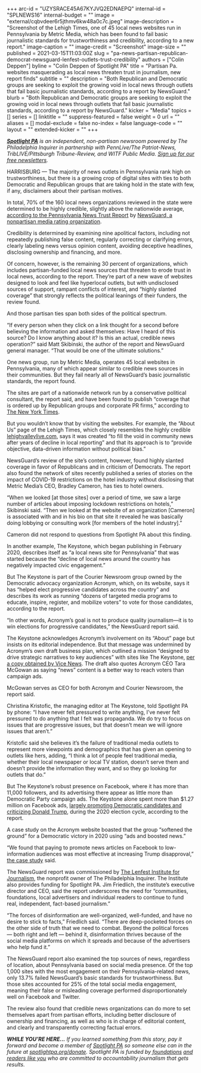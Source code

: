 +++
arc-id = "UZYSRACE45A67KYJVQ2EDNAEPQ"
internal-id = "SPLNEWS16"
internal-budget = ""
image = "external/cqbvdeer6r5jthmv6kw48a0c7c.jpeg"
image-description = "Screenshot of the Lehigh Times, one of 45 local news websites run in Pennsylvania by Metric Media, which has been found to fail basic journalistic standards for trustworthiness and credibility, according to a new report."
image-caption = ""
image-credit = "Screenshot"
image-size = ""
published = 2021-03-15T11:03:00Z
slug = "pa-news-partisan-republican-democrat-newsguard-lenfest-outlets-trust-credibility"
authors = ["Colin Deppen"]
byline = "Colin Deppen of Spotlight PA"
title = "Partisan Pa. websites masquerading as local news threaten trust in journalism, new report finds"
subtitle = ""
description = "Both Republican and Democratic groups are seeking to exploit the growing void in local news through outlets that fail basic journalistic standards, according to a report by NewsGuard."
blurb = "Both Republican and Democratic groups are seeking to exploit the growing void in local news through outlets that fail basic journalistic standards, according to a report by NewsGuard."
kicker = "Media"
topics = []
series = []
linktitle = ""
suppress-featured = false
weight = 0
url = ""
aliases = []
modal-exclude = false
no-index = false
language-code = ""
layout = ""
extended-kicker = ""
+++

<a href="https://lesspage.com/"><i><b>Spotlight PA</b></i></a><i> is an independent, non-partisan newsroom powered by The Philadelphia Inquirer in partnership with PennLive/The Patriot-News, TribLIVE/Pittsburgh Tribune-Review, and WITF Public Media. </i><a href="https://lesspage.com/newsletters"><i>Sign up for our free newsletters</i></a><i>.</i>

HARRISBURG — The majority of news outlets in Pennsylvania rank high on trustworthiness, but there is a growing crop of digital sites with ties to both Democratic and Republican groups that are taking hold in the state with few, if any, disclaimers about their partisan motives.

In total, 70% of the 160 local news organizations reviewed in the state were determined to be highly credible, slightly above the nationwide average, <a href="https://files.data.spotlightpa.org/uploads/01g4/yw8g/pennsylvania-news-integrity-report-2-.pdf" target=_blank>according to the Pennsylvania News Trust Report</a> by <a href="https://www.newsguardtech.com/">NewsGuard, a nonpartisan media rating organization</a>.

Credibility is determined by examining nine apolitical factors, including not repeatedly publishing false content, regularly correcting or clarifying errors, clearly labeling news versus opinion content, avoiding deceptive headlines, disclosing ownership and financing, and more.

Of concern, however, is the remaining 30 percent of organizations, which includes partisan-funded local news sources that threaten to erode trust in local news, according to the report. They’re part of a new wave of websites designed to look and feel like hyperlocal outlets, but with undisclosed sources of support, rampant conflicts of interest, and “highly slanted coverage” that strongly reflects the political leanings of their funders, the review found.

And those partisan ties span both sides of the political spectrum.

“If every person when they click on a link thought for a second before believing the information and asked themselves: Have I heard of this source? Do I know anything about it? Is this an actual, credible news operation?” said Matt Skibinski, the author of the report and NewsGuard general manager. “That would be one of the ultimate solutions.”

<script src="https://lesspage.com/embed.js" async></script><div data-spl-embed-version="1" data-spl-src="https://lesspage.com/embeds/newsletter/"></div>

One news group, run by Metric Media, operates 45 local websites in Pennsylvania, many of which appear similar to credible news sources in their communities. But they fail nearly all of NewsGuard’s basic journalistic standards, the report found.

The sites are part of a nationwide network run by a conservative political consultant, the report said, and have been found to publish “coverage that is ordered up by Republican groups and corporate PR firms,” according to <a href="https://www.nytimes.com/2020/10/18/technology/timpone-local-news-metric-media.html">The New York Times</a>.

But you wouldn’t know that by visiting the websites. For example, the “About Us” page of the Lehigh Times, which closely resembles the highly credible <a href="http://lehighvalleylive.com/" target=_blank>lehighvalleylive.com</a>, says it was created “to fill the void in community news after years of decline in local reporting” and that its approach is to “provide objective, data-driven information without political bias.”

NewsGuard’s review of the site’s content, however, found highly slanted coverage in favor of Republicans and in criticism of Democrats. The report also found the network of sites recently published a series of stories on the impact of COVID-19 restrictions on the hotel industry without disclosing that Metric Media’s CEO, Bradley Cameron, has ties to hotel owners.

“When we looked [at those sites] over a period of time, we saw a large number of articles about imposing lockdown restrictions on hotels,” Skibinski said. “Then we looked at the website of an organization [Cameron] is associated with and in his bio on that site it revealed he was basically doing lobbying or consulting work [for members of the hotel industry].”

Cameron did not respond to questions from Spotlight PA about this finding.

<div class="flourish-embed flourish-table" data-src="visualisation/5562576"><script src="https://public.flourish.studio/resources/embed.js"></script></div>

In another example, The Keystone, which began publishing in February 2020, describes itself as “a local news site for Pennsylvania” that was started because the “decline of local news around the country has negatively impacted civic engagement.”

But The Keystone is part of the Courier Newsroom group owned by the Democratic advocacy organization Acronym, which, on its website, says it has “helped elect progressive candidates across the country” and describes its work as running “dozens of targeted media programs to educate, inspire, register, and mobilize voters” to vote for those candidates, according to the report.

“In other words, Acronym’s goal is not to produce quality journalism—it is to win elections for progressive candidates,” the NewsGuard report said.

The Keystone acknowledges Acronym’s involvement on its “About” page but insists on its editorial independence. But that message was undermined by Acronym’s own draft business plan, which outlined a mission “designed to drive strategic narratives to key audiences” with sites like The Keystone, <a href="https://www.vice.com/en/article/dygyaq/docs-shadow-inc-directly-tied-to-left-wing-media-operation">per a copy obtained by Vice News</a>. The draft also quotes Acronym CEO Tara McGowan as saying “news” content is a better way to reach voters than campaign ads.

McGowan serves as CEO for both Acronym and Courier Newsroom, the report said.

<script src="https://lesspage.com/embed.js" async></script><div data-spl-embed-version="1" data-spl-src="https://lesspage.com/embeds/donate/"></div>

Christina Kristofic, the managing editor at The Keystone, told Spotlight PA by phone: “I have never felt pressured to write anything, I’ve never felt pressured to do anything that I felt was propaganda. We do try to focus on issues that are progressive issues, but that doesn’t mean we will ignore issues that aren’t.”

Kristofic said she believes it’s the failure of traditional media outlets to represent more viewpoints and demographics that has given an opening to outlets like hers, adding, “I think a lot of people feel traditional media, whether their local newspaper or local TV station, doesn’t serve them and doesn’t provide the information they want, and so they go looking for outlets that do.”

But The Keystone’s robust presence on Facebook, where it has more than 11,000 followers, and its advertising there appear as little more than Democratic Party campaign ads. The Keystone alone spent more than $1.27 million on Facebook ads, <a href="https://www.facebook.com/ads/library/?active_status=all&ad_type=political_and_issue_ads&country=US&view_all_page_id=114971076538782&sort_data[direction]=desc&sort_data[mode]=relevancy_monthly_grouped">largely promoting Democratic candidates and criticizing Donald Trump</a>, during the 2020 election cycle, according to the report.

A case study on the Acronym website boasted that the group “softened the ground” for a Democratic victory in 2020 using “ads and boosted news.”

“We found that paying to promote news articles on Facebook to low-information audiences was most effective at increasing Trump disapproval,” <a href="https://www.acronymplaybook.com/persuasion">the case study</a> said.

The NewsGuard report was commissioned by <a href="https://www.lenfestinstitute.org/" target=_blank>The Lenfest Institute for Journalism</a>, the nonprofit owner of The Philadelphia Inquirer. The Institute also provides funding for Spotlight PA. Jim Friedlich, the institute’s executive director and CEO, said the report underscores the need for “communities, foundations, local advertisers and individual readers to continue to fund real, independent, fact-based journalism.”

“The forces of disinformation are well-organized, well-funded, and have no desire to stick to facts,” Friedlich said. “There are deep-pocketed forces on the other side of truth that we need to combat. Beyond the political forces — both right and left — behind it, disinformation thrives because of the social media platforms on which it spreads and because of the advertisers who help fund it.”

The NewsGuard report also examined the top sources of news, regardless of location, about Pennsylvania based on social media presence. Of the top 1,000 sites with the most engagement on their Pennsylvania-related news, only 13.7% failed NewsGuard’s basic standards for trustworthiness. But those sites accounted for 25% of the total social media engagement, meaning their false or misleading coverage performed disproportionately well on Facebook and Twitter.

The review also found that credible news organizations can do more to set themselves apart from partisan efforts, including better disclosure of ownership and financing, as well as who is in charge of editorial content, and clearly and transparently correcting factual errors.

<i><b>WHILE YOU’RE HERE...</b></i><i> If you learned something from this story, pay it forward and become a member of </i><a href="https://lesspage.com/"><i>Spotlight PA</i></a><i> so someone else can in the future at </i><a href="http://spotlightpa.org/donate"><i>spotlightpa.org/donate</i></a><i>. Spotlight PA is funded by</i><a href="https://lesspage.com/support"><i> foundations</i></a><i> </i><a href="https://lesspage.com/support"><i>and readers like you</i></a><i> who are committed to accountability journalism that gets results.</i>
